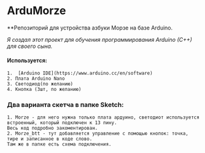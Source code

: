# ArduMorze
**Репозиторий для устройства азбуки Морзе на базе Arduino.

*Я создал этот проект для обучения программирования Arduino (C++) для своего сына.*

#### Используется: 
	1.  [Arduino IDE](https://www.arduino.cc/en/software)
	2. Плата Arduino Nano
	3. Светодиод(по желанию)
	4. Кнопка (3шт, по желанию)

### Два варианта скетча в папке Sketch: 
    1. Morze - для него нужна только плата ардуино, светодиот используется встроенный, который подключен к 13 пину. 
    Весь код подробно закоментирован.
    2. Morze_btt - тут добавляется управление с помощью кнопок: точка, тире и записанное в коде слово. 
    Там же в папке есть схема подключения.

